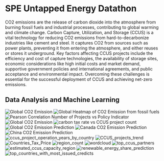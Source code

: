 # SPE Untapped Energy Datathon

CO2 emissions are the release of carbon dioxide into the atmosphere from burning fossil fuels and industrial processes, contributing to global warming and climate change.
Carbon Capture, Utilization, and Storage (CCUS) is a vital technology for reducing CO2 emissions from hard-to-decarbonize industries like cement and steel. It captures CO2 from sources such as power plants, preventing it from entering the atmosphere, and either reuses or stores it underground. Key factors affecting CCUS projects include the efficiency and cost of capture technologies, the availability of storage sites, economic considerations like high initial costs and market demand, supportive government policies and international agreements, and public acceptance and environmental impact. Overcoming these challenges is essential for the successful deployment of CCUS and achieving net-zero emissions.

## Data Analysis and Machine Learning 

![Global CO2 Emission](./figs/global_carbon_emission.jpg)
![Global Heatmap of CO2 Emission from fossil fuels](./figs/world_heatmap.png)
![Pearson Correlation Number of Projects vs Policy Indicator](./figs/policy_vs_project_count.png)
![Global CO2 Emission](./figs/global_carbon_emission.jpg)
![carbon tax rate vs CCUS project count](./figs/carbon_tax_rate_vs_CCUS_project_count.png)
![Global CO2 Emission Prediction](./figs/emission_prediction/world.png)
![Canada CO2 Emission Prediction](./figs/emission_prediction/canada.png)
![China CO2 Emission Prediction](./figs/emission_prediction/china.png)
![ccus_project_operation_years_by_country](./figs/ccus_project_operation_years_by_country.png)
![CCUS_projects_trend](./figs/CCUS_projects_trend.png)
![Countries_Tax_Price](./figs/Countries_Tax_Price.png)
![region_count](./figs/region_count.png)
![wordcloud](./figs/wordcloud.png)
![top_ccus_partners](./figs/top_ccus_partners.png)
![estimated_ccus_capacity_region](./figs/estimated_ccus_capacity_region.png)
![renewable_energy_share_prediction](./figs/renewable_energy_share_prediction.png)
![top_countries_with_most_issued_credicts](./figs/top_countries_with_most_issued_credicts.png)





